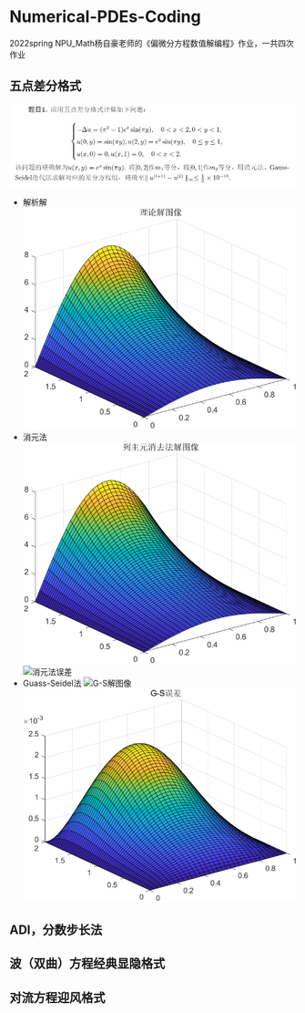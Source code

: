 # Numerical-PDEs-Coding
2022spring NPU_Math杨自豪老师的《偏微分方程数值解编程》作业，一共四次作业
## 五点差分格式
![五点差分Possion法](https://raw.githubusercontent.com/Pochestina-zh/Numerical-PDEs-Coding/main/Five-points%20Difference%20Method/5-points%20Difference.jpg)
* 解析解
![解析解图像](https://github.com/Pochestina-zh/Numerical-PDEs-Coding/blob/main/Five-points%20Difference%20Method/%E7%90%86%E8%AE%BA%E8%A7%A3%E5%9B%BE%E5%83%8F.png)
* 消元法
![消元法解图像](https://raw.githubusercontent.com/Pochestina-zh/Numerical-PDEs-Coding/main/Five-points%20Difference%20Method/%E5%88%97%E4%B8%BB%E5%85%83%E6%B6%88%E5%8E%BB%E6%B3%95%E8%A7%A3%E5%9B%BE%E5%83%8F.png)
![消元法误差]()
* Guass-Seidel法
![G-S解图像]()
![G-S误差](https://raw.githubusercontent.com/Pochestina-zh/Numerical-PDEs-Coding/main/Five-points%20Difference%20Method/G-S%E8%AF%AF%E5%B7%AE.png)

## ADI，分数步长法

## 波（双曲）方程经典显隐格式

## 对流方程迎风格式

